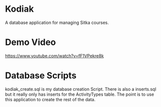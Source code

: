 # Kodiak
A database application for managing Sitka courses.

# Demo Video
https://www.youtube.com/watch?v=fF1VPekre8k

# Database Scripts
kodiak_create.sql is my database creation Script.
There is also a inserts.sql but it really only has inserts for the ActivityTypes table. 
The point is to use this application to create the rest of the data.
